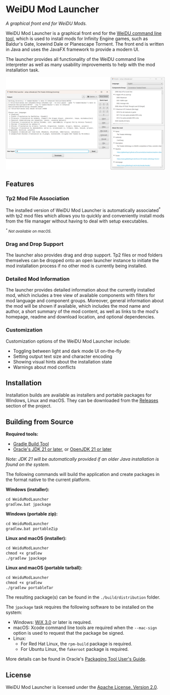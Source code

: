 <!--
[![GitHub release (latest)](https://img.shields.io/github/v/release/InfinityTools/WeiduModLauncher?color=darkred&label=latest%20release)](https://github.com/InfinityTools/WeiduModLauncher/releases/latest)
[![GitHub release date (latest)](https://img.shields.io/github/release-date/InfinityTools/WeiduModLauncher?color=gold)](https://github.com/InfinityTools/WeiduModLauncher/releases/latest)
[![Github downloads](https://img.shields.io/github/downloads/InfinityTools/WeiduModLauncher/total.svg?color=blueviolet)](https://github.com/InfinityTools/WeiduModLauncher/releases)
-->
# WeiDU Mod Launcher
*A graphical front end for WeiDU Mods.*

WeiDU Mod Launcher is a graphical front end for the [WeiDU command line tool](https://github.com/WeiDUorg/weidu), which is used to install mods for Infinity Engine games, such as Baldur's Gate, Icewind Dale or Planescape Torment. The front end is written in Java and uses the JavaFX framework to provide a modern UI.

The launcher provides all functionality of the WeiDU command line interpreter as well as many usability improvements to help with the mod installation task.

![main window](preview/mainwindow-plus.png)

## Features

### Tp2 Mod File Association

The installed version of WeiDU Mod Launcher is automatically associated<sup>*</sup> with tp2 mod files which allows you to quickly and conveniently install mods from the file manager without having to deal with setup executables.

<small><em><sup>*</sup> Not available on macOS.</em></small>

### Drag and Drop Support

The launcher also provides drag and drop support. Tp2 files or mod folders themselves can be dropped onto an open launcher instance to initiate the mod installation process if no other mod is currently being installed.

### Detailed Mod Information

The launcher provides detailed information about the currently installed mod, which includes a tree view of available components with filters for mod language and component groups. Moreover, general information about the mod will be shown if available, which includes the mod name and author, a short summary of the mod content, as well as links to the mod's homepage, readme and download location, and optional dependencies.

### Customization

Customization options of the WeiDU Mod Launcher include:
- Toggling between light and dark mode UI on-the-fly
- Setting output text size and character encoding
- Showing visual hints about the installation state
- Warnings about mod conflicts

## Installation

Installation builds are available as installers and portable packages for Windows, Linux and macOS. They can be downloaded from the [Releases](https://github.com/InfinityTools/WeiduModLauncher/releases) section of the project.

## Building from Source

**Required tools:**
- [Gradle Build Tool](https://gradle.org/)
- [Oracle's JDK 21 or later](https://www.oracle.com/de/java/technologies/downloads/), or [OpenJDK 21 or later](https://adoptium.net/temurin/releases/?version=21)

*Note: JDK 21 will be automatically provided if an older Java installation is found on the system.*

The following commands will build the application and create packages in the format native to the current platform.

**Windows (installer):**
```
cd WeiduModLauncher
gradlew.bat jpackage
```

**Windows (portable zip):**
```
cd WeiduModLauncher
gradlew.bat portableZip
```

**Linux and macOS (installer):**
```
cd WeiduModLauncher
chmod +x gradlew
./gradlew jpackage
```

**Linux and macOS (portable tarball):**
```
cd WeiduModLauncher
chmod +x gradlew
./gradlew portableTar
```

The resulting package(s) can be found in the `./build/distribution` folder.

The `jpackage` task requires the following software to be installed on the system:
- Windows: [WiX 3.0](https://wixtoolset.org) or later is required.
- macOS: Xcode command line tools are required when the `--mac-sign` option is used to request that the package be signed.
- Linux:
  - For Red Hat Linux, the `rpm-build` package is required.
  - For Ubuntu Linux, the `fakeroot` package is required.

More details can be found in Oracle's [Packaging Tool User's Guide](https://docs.oracle.com/en/java/javase/21/jpackage/packaging-overview.html).

## License

WeiDU Mod Launcher is licensed under the [Apache License, Version 2.0](https://www.apache.org/licenses/LICENSE-2.0).
